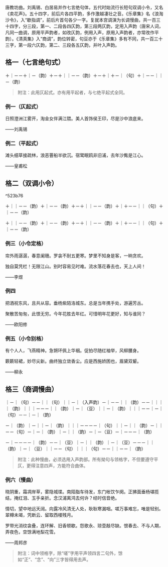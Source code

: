 唐教坊曲。刘禹锡、白居易并作七言绝句体，五代时始流行长短句双调小令，又名《卖花声》。五十四字，前后片各四平韵，多作激越凄壮之音。《乐章集》名《浪淘沙令》，入“歇指调”，前后片首句各少一字。复就本宫调演为长调慢曲，共一百三十四字，分三段，第一、二段各四仄韵，第三段两仄韵，定用入声韵（唐宋人词，凡同一曲调，原用平声韵者，如改仄韵，例用入声，原用入声韵者，亦常改作平韵）。《清真集》入“商调”，韵位转密，句豆亦于《乐章集》多有不同，共一百三十三字，第一段六仄韵，第二、三段各五仄韵，并叶入声韵。

## 格一（七言绝句式）

＋｜－－＋｜－（韵）＋－＋｜｜－－（韵）＋－＋｜＋－｜（句）＋｜－－｜｜－（韵）

> 附注：此用仄起式。亦有用平起者，与七绝平起式全同。

### 例一（仄起式）

日照澄洲江雾开，淘金女伴满江隈。美人首饰侯王印，尽是沙中浪底来。

——刘禹锡

### 例二（平起式）

滩头细草接疏林，浪恶罾船半欲沉。宿鹭眠鸥非旧浦，去年沙觜是江心。

——皇甫松

## 格二（双调小令）

^523b76

＋｜｜－－（韵）＋｜－－（韵）＋－＋｜｜－－（韵）＋｜＋－－｜｜（句）＋｜－－（韵）

＋｜｜－－（韵）＋｜－－（韵）＋－＋｜｜－－（韵）＋｜＋－－｜｜（句）＋｜－－（韵）

### 例三（小令定格）

帘外雨潺潺，春意阑珊。罗衾不耐五更寒。梦里不知身是客，一晌贪欢。

独自莫凭栏！无限江山。别时容易见时难。流水落花春去也，天上人间！

——李煜

### 例四

把酒祝东风，且共从容。垂杨紫陌洛城东。总是当年携手处，游遍芳丛。

聚散苦匆匆，此恨无穷。今年花胜去年红。可惜明年花更好，知与谁同？

——欧阳修

### 例五（小令别格）

有个人人，飞燕精神。急锵环佩上华裀。促拍尽随红袖举，风柳腰身。

簌簌轻裙，妙尽尖新。曲终独立敛香尘。应是西施娇困也，眉黛双颦。

——柳永

## 格三（商调慢曲）

｜－｜（句）－－｜｜（句）｜｜－｜（入声韵）－｜－－｜｜（韵）－－｜｜｜｜（韵）｜｜｜－－－｜｜（韵）｜－｜（豆）｜｜－｜（韵）｜｜｜－－｜－｜（句）－－｜－｜（韵）

－｜（韵）｜－｜｜－｜（韵）｜｜｜－－－－｜（句）｜｜－｜｜（韵）－｜｜－－（句）－｜－｜（韵）｜－｜｜（韵）－｜－（豆）－｜－－－｜（韵）

－｜－－－－｜（韵）－－｜（豆）｜－｜｜（韵）｜－｜（豆）－－－｜｜（韵）｜－｜（豆）｜｜－－（句）｜｜｜（句）－－｜｜－－｜（韵）

> 附注：此种慢曲，必须选用入声韵部。所有拗句与领格字，不但要遵守平仄，更得注意四声，方能符合曲体。

### 例六（慢曲）

晓阴重，霜凋岸草，雾隐城堞。南陌脂车待发，东门帐饮乍阕。正拂面垂杨堪揽结，掩红泪、玉手亲折。念汉浦离鸿去何许？经时信音绝。

情切，望中地远天阔。向露冷风清无人处，耿耿寒漏咽。嗟万事难忘，唯是轻别。翠樽未竭，凭断云、留取西楼残月。

罗带光消纹衾叠，连环解、旧香顿歇。怨歌永、琼壶敲尽缺。恨春去、不与人期，弄夜色，空馀满地梨花雪。

——周邦彦

> 附注：词中领格字，除“嗟”字用平声领四言二句外，馀如“正”、“念”、“向”三字皆得用去声。
